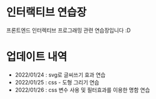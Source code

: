 # 인터랙티브 연습장
프론트엔드 인터렉티브 프로그래밍 관련 연습장입니다 :D 

# 업데이트 내역
- 2022/01/24 : svg로 글씨쓰기 효과 연습
- 2022/01/25 : css - 도형 그리기 연습
- 2022/01/26 : css 변수 사용 및 필터효과를 이용한 명함 연습